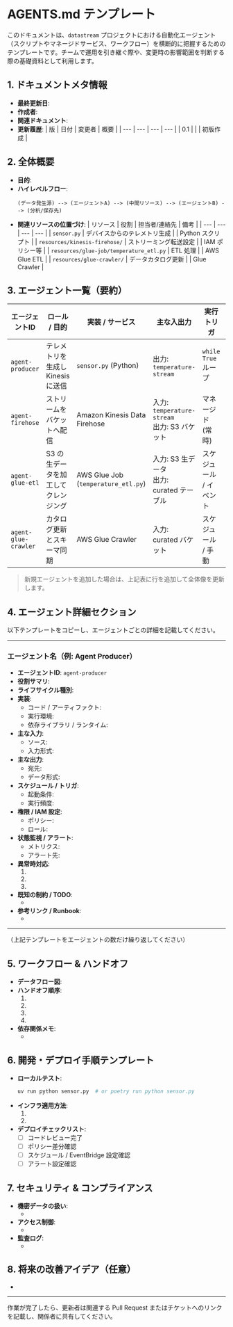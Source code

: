 # AGENTS.md テンプレート

このドキュメントは、`datastream` プロジェクトにおける自動化エージェント（スクリプトやマネージドサービス、ワークフロー）を横断的に把握するためのテンプレートです。チームで運用を引き継ぐ際や、変更時の影響範囲を判断する際の基礎資料として利用します。

## 1. ドキュメントメタ情報
- **最終更新日**: <!-- YYYY-MM-DD -->
- **作成者**: <!-- 例: Data Platform Team -->
- **関連ドキュメント**: <!-- 例: README.md, architecture.drawio など -->
- **更新履歴**:
  | 版 | 日付 | 変更者 | 概要 |
  | --- | --- | --- | --- |
  | 0.1 | <!-- YYYY-MM-DD --> | <!-- Name --> | 初版作成 |

## 2. 全体概要
- **目的**: <!-- プロジェクト内でエージェントが果たす役割の概要 -->
- **ハイレベルフロー**:
  ```
  (データ発生源) --> (エージェントA) --> (中間リソース) --> (エージェントB) --> (分析/保存先)
  ```
- **関連リソースの位置づけ**:
  | リソース | 役割 | 担当者/連絡先 | 備考 |
  | --- | --- | --- | --- |
  | `sensor.py` | デバイスからのテレメトリ生成 | <!-- Owner --> | Python スクリプト |
  | `resources/kinesis-firehose/` | ストリーミング転送設定 | <!-- Owner --> | IAM ポリシー等 |
  | `resources/glue-job/temperature_etl.py` | ETL 処理 | <!-- Owner --> | AWS Glue ETL |
  | `resources/glue-crawler/` | データカタログ更新 | <!-- Owner --> | Glue Crawler |

## 3. エージェント一覧（要約）
| エージェントID | ロール / 目的 | 実装 / サービス | 主な入出力 | 実行トリガ | 管理者 |
| --- | --- | --- | --- | --- | --- |
| `agent-producer` | テレメトリを生成し Kinesis に送信 | `sensor.py` (Python) | 出力: `temperature-stream` | `while True` ループ | <!-- Owner --> |
| `agent-firehose` | ストリームをバケットへ配信 | Amazon Kinesis Data Firehose | 入力: `temperature-stream`<br>出力: S3 バケット | マネージド (常時) | <!-- Owner --> |
| `agent-glue-etl` | S3 の生データを加工してクレンジング | AWS Glue Job (`temperature_etl.py`) | 入力: S3 生データ<br>出力: curated テーブル | スケジュール / イベント | <!-- Owner --> |
| `agent-glue-crawler` | カタログ更新とスキーマ同期 | AWS Glue Crawler | 入力: curated バケット | スケジュール / 手動 | <!-- Owner --> |

> 新規エージェントを追加した場合は、上記表に行を追加して全体像を更新します。

## 4. エージェント詳細セクション
以下テンプレートをコピーし、エージェントごとの詳細を記載してください。

---

### エージェント名（例: Agent Producer）
- **エージェントID**: `agent-producer`
- **役割サマリ**: <!-- 例: IoT デバイスからのテレメトリを模擬し、1 秒間隔で Kinesis ストリームへ送信する -->
- **ライフサイクル種別**: <!-- 常駐 / バッチ / オンデマンド -->
- **実装**:
  - コード / アーティファクト: <!-- 例: sensor.py -->
  - 実行環境: <!-- 例: EC2, Lambda, ローカル端末 -->
  - 依存ライブラリ / ランタイム: <!-- 例: Python 3.11, boto3 -->
- **主な入力**:
  - ソース: <!-- 例: 疑似デバイス -->
  - 入力形式: <!-- 例: dict -->
- **主な出力**:
  - 宛先: <!-- 例: temperature-stream (Kinesis Data Stream) -->
  - データ形式: <!-- 例: JSON -->
- **スケジュール / トリガ**:
  - 起動条件: <!-- 例: 手動起動 / cron / EventBridge -->
  - 実行頻度: <!-- 例: 常駐 -->
- **権限 / IAM 設定**:
  - ポリシー: <!-- resources/.../policy.json 参照など -->
  - ロール: <!-- 例: sensor-writer-role -->
- **状態監視 / アラート**:
  - メトリクス: <!-- 例: Kinesis PutRecord 失敗率 -->
  - アラート先: <!-- 例: Slack #alerts -->
- **異常時対応**:
  1. <!-- 例: ログの確認方法 -->
  2. <!-- 例: 再起動手順 -->
  3. <!-- 例: エスカレーション先 -->
- **既知の制約 / TODO**:
  - <!-- 例: スループット制限、改善予定 -->
- **参考リンク / Runbook**:
  - <!-- 例: dashboards/producer.json -->

---

（上記テンプレートをエージェントの数だけ繰り返してください）

## 5. ワークフロー & ハンドオフ
- **データフロー図**: <!-- mermaid や画像パス -->
- **ハンドオフ順序**:
  1. <!-- 例: agent-producer が Kinesis に書き込む -->
  2. <!-- 例: agent-firehose が S3 に着地させる -->
  3. <!-- 例: agent-glue-etl がクレンジングする -->
  4. <!-- 例: agent-glue-crawler がデータカタログを更新する -->
- **依存関係メモ**:
  - <!-- 例: Glue Job は Firehose 出力バケットが存在することを前提 -->

## 6. 開発・デプロイ手順テンプレート
- **ローカルテスト**:
  ```bash
  uv run python sensor.py  # or poetry run python sensor.py
  ```
- **インフラ適用方法**:
  1. <!-- 例: Terraform / CDK / CloudFormation 手順 -->
  2. <!-- 例: IAM ロールの作成 -->
- **デプロイチェックリスト**:
  - [ ] コードレビュー完了
  - [ ] ポリシー差分確認
  - [ ] スケジュール / EventBridge 設定確認
  - [ ] アラート設定確認

## 7. セキュリティ & コンプライアンス
- **機密データの扱い**:
  - <!-- 例: PII なし / 暗号化ストレージ -->
- **アクセス制御**:
  - <!-- 例: IAM ロール、最小権限 -->
- **監査ログ**:
  - <!-- 例: CloudTrail, Firehose Delivery Logs -->

## 8. 将来の改善アイデア（任意）
- <!-- 例: イベントドリブン化、Lake Formation 統合 -->

---

作業が完了したら、更新者は関連する Pull Request またはチケットへのリンクを記載し、関係者に共有してください。
